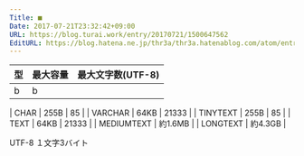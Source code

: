 ```yaml
---
Title: ■
Date: 2017-07-21T23:32:42+09:00
URL: https://blog.turai.work/entry/20170721/1500647562
EditURL: https://blog.hatena.ne.jp/thr3a/thr3a.hatenablog.com/atom/entry/8599973812281580308
---
```


|型|最大容量|最大文字数(UTF-8)|
|--|--|--|
|b|b||

| CHAR | 255B | 85 |
| VARCHAR | 64KB | 21333 |
| TINYTEXT | 255B | 85 |
| TEXT | 64KB | 21333 |
| MEDIUMTEXT | 約1.6MB | 
| LONGTEXT | 約4.3GB |


UTF-8 １文字3バイト
